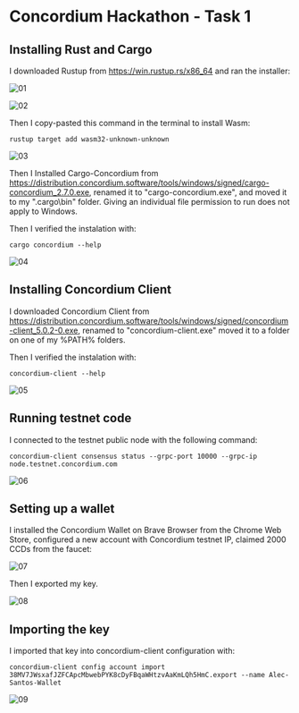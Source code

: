 # Concordium Hackathon - Task 1

## Installing Rust and Cargo

I downloaded Rustup from https://win.rustup.rs/x86_64 and ran the installer:

![01](/images/01.png)

![02](/images/02.png)

Then I copy-pasted this command in the terminal to install Wasm:

```
rustup target add wasm32-unknown-unknown
```

![03](/images/03.png)

Then I Installed Cargo-Concordium from https://distribution.concordium.software/tools/windows/signed/cargo-concordium_2.7.0.exe, renamed it to "cargo-concordium.exe", and moved it to my ".cargo\bin" folder.
Giving an individual file permission to run does not apply to Windows.

Then I verified the instalation with:

```
cargo concordium --help
```

![04](/images/04.png)


## Installing Concordium Client

I downloaded Concordium Client from https://distribution.concordium.software/tools/windows/signed/concordium-client_5.0.2-0.exe, renamed to "concordium-client.exe" moved it to a folder on one of my %PATH% folders.

Then I verified the instalation with:

```
concordium-client --help
```

![05](/images/05.png)

## Running testnet code

I connected to the testnet public node with the following command:

```
concordium-client consensus status --grpc-port 10000 --grpc-ip node.testnet.concordium.com
```

![06](/images/06.png)

## Setting up a wallet

I installed the Concordium Wallet on Brave Browser from the Chrome Web Store, configured a new account with Concordium testnet IP, claimed 2000 CCDs from the faucet:

![07](/images/07.png)

Then I exported my key.

![08](/images/08.png)


## Importing the key

I imported that key into concordium-client configuration with:

```
concordium-client config account import 38MV7JWsxafJZFCApcMbwebPYK8cDyFBqaWHtzvAaKmLQh5HmC.export --name Alec-Santos-Wallet
```

![09](/images/09.png)
